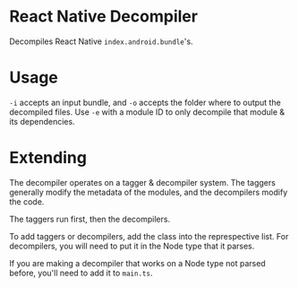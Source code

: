 # React Native Decompiler

Decompiles React Native `index.android.bundle`'s.

# Usage

`-i` accepts an input bundle, and `-o` accepts the folder where to output the decompiled files. Use `-e` with a module ID to only decompile that module & its dependencies.

# Extending

The decompiler operates on a tagger & decompiler system. The taggers generally modify the metadata of the modules, and the decompilers modify the code.

The taggers run first, then the decompilers.

To add taggers or decompilers, add the class into the represpective list. For decompilers, you will need to put it in the Node type that it parses.

If you are making a decompiler that works on a Node type not parsed before, you'll need to add it to `main.ts`.